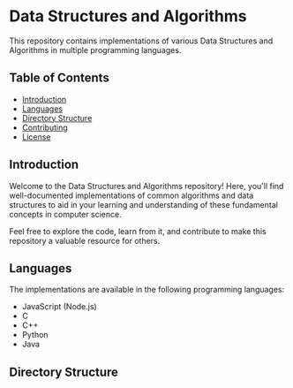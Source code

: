 # Data Structures and Algorithms

This repository contains implementations of various Data Structures and Algorithms in multiple programming languages.

## Table of Contents

- [Introduction](#introduction)
- [Languages](#languages)
- [Directory Structure](#directory-structure)
- [Contributing](#contributing)
- [License](#license)

## Introduction

Welcome to the Data Structures and Algorithms repository! Here, you'll find well-documented implementations of common algorithms and data structures to aid in your learning and understanding of these fundamental concepts in computer science.

Feel free to explore the code, learn from it, and contribute to make this repository a valuable resource for others.

## Languages

The implementations are available in the following programming languages:

- JavaScript (Node.js)
- C
- C++
- Python
- Java

## Directory Structure

